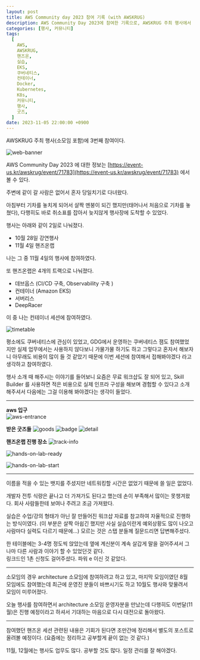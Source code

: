 ```yaml
---
layout: post
title: AWS Community day 2023 참여 기록 (with AWSKRUG)
description: AWS Community Day 2023에 참여한 기록으로, AWSKRUG 주최 행사에서 쿠버네티스 관련 핸즈온랩 세션에 참석하였습니다. 기차를 놓치는 해프닝이 있었지만 무사히 행사에 도착했으며, 다양한 트랙 중 컨테이너 세션을 선택했습니다. 실습은 자율적으로 진행되었고, 네트워킹 기회도 있었으나 제한적이었습니다. 앞으로 architecture 소모임에 참여할 계획이며, 핸즈온 세션 관련 내용을 별도로 정리할 예정입니다.
categories: [행사, 커뮤니티]
tags:
  [
    AWS,
    AWSKRUG,
    핸즈온,
    실습,
    EKS,
    쿠버네티스,
    컨테이너,
    Docker,
    Kubernetes,
    K8s,
    커뮤니티,
    행사,
    굿즈,
  ]
date: 2023-11-05 22:00:00 +0900
---
```


AWSKRUG 주최 행사(소모임 포함)에 3번째 참여이다.

![web-banner](/assets/images/2023-11-04-aws-community-day-2023/web-banner.jpeg)

AWS Community Day 2023 에 대한 정보는 [https://event-us.kr/awskrug/event/71783](https://event-us.kr/awskrug/event/71783) 에서 볼 수 있다.

주변에 같이 갈 사람은 없어서 혼자 당일치기로 다녀왔다.

아침부터 기차를 놓치게 되어서 살짝 멘붕이 되긴 했지만(태어나서 처음으로 기차를 놓쳤다), 다행히도 바로 취소표를 잡아서 늦지않게 행사장에 도착할 수 있었다.

행사는 아래와 같이 2일로 나눠졌다.

- 10월 28일 강연행사
- 11월 4일 핸즈온랩

나는 그 중 11월 4일의 행사에 참여하였다.

또 핸즈온랩은 4개의 트랙으로 나눠졌다.

- 데브옵스 (CI/CD 구축, Observability 구축 )
- 컨테이너 (Amazon EKS)
- 서버리스
- DeepRacer

이 중 나는 컨테이너 세션에 참여하였다.

![timetable](/assets/images/2023-11-04-aws-community-day-2023/timetable.png)

평소에도 쿠버네티스에 관심이 있었고, GDG에서 운영하는 쿠버네티스 잼도 참여했었지만 실제 업무에서는 사용하지 않다보니 가물가물 하기도 하고 그렇다고 혼자서 해보자니 아무래도 비용이 많이 들 것 같았기 때문에 이번 세션에 참여해서 접해봐야겠다 라고 생각하고 참여하였다.

행사 소개 때 해주시는 이야기를 들어보니 요즘은 무료 워크샵도 잘 되어 있고, Skill Builder 를 사용하면 적은 비용으로 실제 인프라 구성을 해보며 경험할 수 있다고 소개해주셔서 다음에는 그걸 이용해 봐야겠다는 생각이 들었다.

---

**aws 입구**  
![aws-entrance](/assets/images/2023-11-04-aws-community-day-2023/aws-entrance.jpg)

**받은 굿즈들**
![goods](/assets/images/2023-11-04-aws-community-day-2023/goods.jpg)
![badge](/assets/images/2023-11-04-aws-community-day-2023/goods-badge.jpg)
![detail](/assets/images/2023-11-04-aws-community-day-2023/goods-detail.jpg)

**핸즈온랩 진행 장소**
![track-info](/assets/images/2023-11-04-aws-community-day-2023/track-info.jpg)

![hands-on-lab-ready](/assets/images/2023-11-04-aws-community-day-2023/hands-on-lab-ready.jpg)

![hands-on-lab-start](/assets/images/2023-11-04-aws-community-day-2023/hands-on-lab-start.jpg)

---

이름을 적을 수 있는 뱃지를 주셨지만 네트워킹할 시간은 없었기 때문에 쓸 일은 없었다.

개발자 전투 식량은 끝나고 더 가져가도 된다고 했는데 손이 부족해서 많이는 못챙겨왔다. 회사 사람들한테 보여나 주려고 조금 가져왔다.

실습은 수업/강의 형태가 아닌 잘 만들어진 워크샵 자료를 참고하여 자율적으로 진행하는 방식이였다.
(이 부분은 살짝 아쉽긴 했지만 사실 실습이란게 예외상황도 많이 나오고 사람마다 실력도 다르기 때문에...)
모르는 것은 스탭 분들께 질문드리면 답변해주셨다.

한 테이블에는 3-4명 정도씩 앉았는데 옆에 계신분이 계속 살갑게 말을 걸어주셔서 그나마 다른 사람과 이야기 할 수 있었던것 같다.  
링크드인 1촌 신청도 걸어주셨다. 파워 e 이신 것 같았다.

---

소모임의 경우 architecture 소모임에 참여하려고 하고 있고, 마지막 모임이였던 8월 모임에도 참여했는데 최근에 운영진 분들이 바쁘시기도 하고 10월도 행사와 맞물려서 모임이 미루어졌다.

오늘 행사를 참여하면서 architecture 소모임 운영자분을 만났는데 다행히도 이번달(11월)은 진행 예정이라고 하셔서 기대하는 마음으로 다시 대전으로 돌아왔다.

---

참여했던 핸즈온 세션 관련된 내용은 기회가 된다면 조만간에 정리해서 별도의 포스트로 올려볼 예정이다. (요즘에는 정리하고 공부할게 끝이 없는 것 같다.)

11월, 12월에는 행사도 업무도 많다. 공부할 것도 많다. 일정 관리를 잘 해야겠다.
